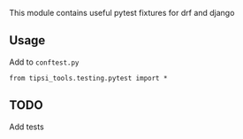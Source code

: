This module contains useful pytest fixtures for drf and django

## Usage
Add to `conftest.py`
```
from tipsi_tools.testing.pytest import *
```


## TODO
Add tests